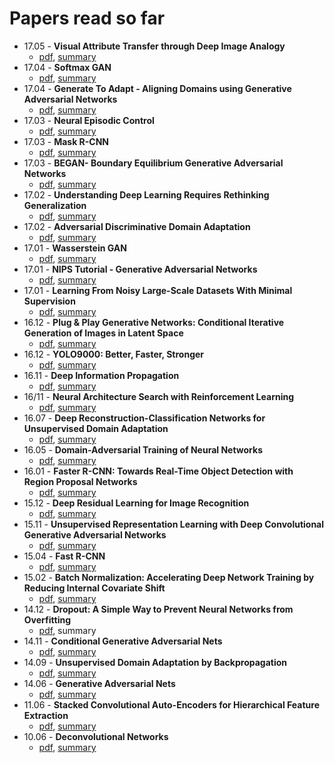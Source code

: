# Papers read so far
- 17.05 - **Visual Attribute Transfer through Deep Image Analogy**
    - [pdf](https://arxiv.org/pdf/1705.01088), [summary](https://github.com/leo-p/papers/issues/24)
- 17.04 - **Softmax GAN**
    - [pdf](https://arxiv.org/pdf/1704.06191), [summary](https://github.com/leo-p/papers/issues/23)
- 17.04 - **Generate To Adapt - Aligning Domains using Generative Adversarial Networks**
    - [pdf](https://arxiv.org/pdf/1704.01705v1), [summary](https://github.com/leo-p/papers/issues/22)
- 17.03 - **Neural Episodic Control**
    - [pdf](https://arxiv.org/pdf/1703.01988), [summary](https://github.com/leo-p/papers/issues/21)
- 17.03 - **Mask R-CNN**
    - [pdf](https://arxiv.org/pdf/1703.06870), [summary](https://github.com/leo-p/papers/issues/20)
- 17.03 - **BEGAN- Boundary Equilibrium Generative Adversarial Networks**
    - [pdf](https://arxiv.org/pdf/1703.10717v3), [summary](https://github.com/leo-p/papers/issues/19)
- 17.02 - **Understanding Deep Learning Requires Rethinking Generalization**
    - [pdf](https://arxiv.org/pdf/1611.03530), [summary](https://github.com/leo-p/papers/issues/18)
- 17.02 - **Adversarial Discriminative Domain Adaptation**
    - [pdf](https://arxiv.org/pdf/1702.05464), [summary](https://github.com/leo-p/papers/issues/17)
- 17.01 - **Wasserstein GAN**
    - [pdf](https://arxiv.org/pdf/1701.07875), [summary](https://github.com/leo-p/papers/issues/16)
- 17.01 - **NIPS Tutorial - Generative Adversarial Networks**
    - [pdf](https://arxiv.org/pdf/1701.00160), [summary](https://github.com/leo-p/papers/issues/15)
- 17.01 - **Learning From Noisy Large-Scale Datasets With Minimal Supervision**
    - [pdf](https://arxiv.org/pdf/1701.01619), [summary](https://github.com/leo-p/papers/issues/14)
- 16.12 - **Plug & Play Generative Networks: Conditional Iterative Generation of Images in Latent Space**
    - [pdf](https://arxiv.org/pdf/1612.00005v2), [summary](https://github.com/leo-p/papers/issues/28)
- 16.12 - **YOLO9000: Better, Faster, Stronger**
    - [pdf](https://arxiv.org/pdf/1612.08242), [summary](https://github.com/leo-p/papers/issues/13)
- 16.11 - **Deep Information Propagation**
    - [pdf](https://arxiv.org/pdf/1611.01232), [summary](https://github.com/leo-p/papers/issues/12)
- 16/11 - **Neural Architecture Search with Reinforcement Learning**
    - [pdf](https://arxiv.org/pdf/1611.01578), [summary](https://github.com/leo-p/papers/issues/26)
- 16.07 - **Deep Reconstruction-Classification Networks for Unsupervised Domain Adaptation**
    - [pdf](https://arxiv.org/pdf/1607.03516), [summary](https://github.com/leo-p/papers/issues/11)
- 16.05 - **Domain-Adversarial Training of Neural Networks**
    - [pdf](https://arxiv.org/pdf/1505.07818), [summary](https://github.com/leo-p/papers/issues/6)
- 16.01 - **Faster R-CNN: Towards Real-Time Object Detection with Region Proposal Networks**
    - [pdf](https://arxiv.org/pdf/1506.01497), [summary](https://github.com/leo-p/papers/issues/9)
- 15.12 - **Deep Residual Learning for Image Recognition**
    - [pdf](https://arxiv.org/pdf/1512.03385), [summary](https://github.com/leo-p/papers/issues/27)
- 15.11 - **Unsupervised Representation Learning with Deep Convolutional Generative Adversarial Networks**
    - [pdf](https://arxiv.org/pdf/1511.06434), [summary](https://github.com/leo-p/papers/issues/8)
- 15.04 - **Fast R-CNN**
    - [pdf](https://arxiv.org/pdf/1504.08083), [summary](https://github.com/leo-p/papers/issues/7)
- 15.02 - **Batch Normalization: Accelerating Deep Network Training by Reducing Internal Covariate Shift**
    - [pdf](https://arxiv.org/pdf/1502.03167), [summary](https://github.com/leo-p/papers/issues/5)
- 14.12 - **Dropout: A Simple Way to Prevent Neural Networks from Overfitting**
    - [pdf](https://www.cs.toronto.edu/~hinton/absps/JMLRdropout.pdf), summary
- 14.11 - **Conditional Generative Adversarial Nets**
    - [pdf](https://arxiv.org/pdf/1411.1784), [summary](https://github.com/leo-p/papers/issues/4)
- 14.09 - **Unsupervised Domain Adaptation by Backpropagation**
    - [pdf](https://arxiv.org/pdf/1409.7495), [summary](https://github.com/leo-p/papers/issues/3)
- 14.06 - **Generative Adversarial Nets**
    - [pdf](https://arxiv.org/pdf/1406.2661), [summary](https://github.com/leo-p/papers/issues/2)
- 11.06 - **Stacked Convolutional Auto-Encoders for Hierarchical Feature Extraction**
    - [pdf](https://pdfs.semanticscholar.org/1c6d/990c80e60aa0b0059415444cdf94b3574f0f.pdf), [summary](https://github.com/leo-p/papers/issues/25)
- 10.06 - **Deconvolutional Networks**
    - [pdf](http://www.matthewzeiler.com/pubs/cvpr2010/cvpr2010.pdf), [summary](https://github.com/leo-p/papers/issues/1)
